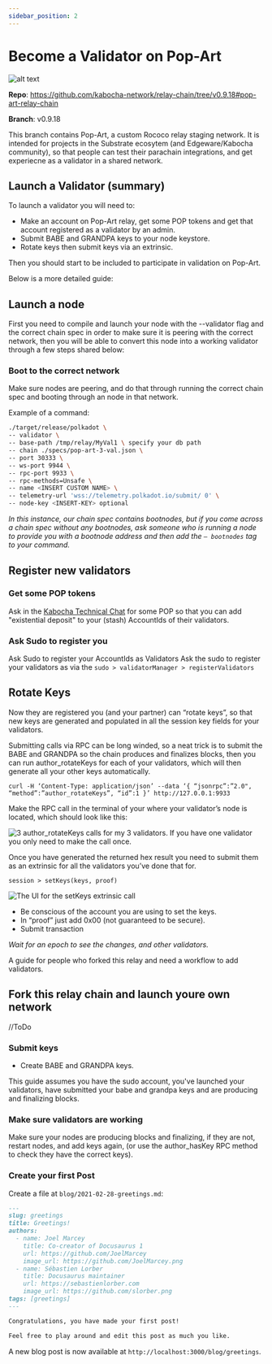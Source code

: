 ```yaml
---
sidebar_position: 2
---
```


# Become a Validator on Pop-Art

![alt text](https://github.com/Kabocha-Network/polkadot/blob/master/images/pop-art.jpg?raw=true?raw=true)

**Repo**: https://github.com/kabocha-network/relay-chain/tree/v0.9.18#pop-art-relay-chain   

**Branch**: v0.9.18

This branch contains Pop-Art, a custom Rococo relay staging network. It is intended for projects in the Substrate ecosytem (and Edgeware/Kabocha community), so that people can test their parachain integrations, and get experiecne as a validator in a shared network. 


## Launch a Validator (summary)

To launch a validator you will need to:


- Make an account on Pop-Art relay, get some POP tokens and get that account registered as a validator by an admin.
- Submit BABE and GRANDPA keys to your node keystore.
- Rotate keys then submit keys via an extrinsic.

Then you should start to be included to participate in validation on Pop-Art.

Below is a more detailed guide:
## Launch a node

First you need to compile and launch your node with the --validator flag and the correct chain spec in order to make sure it is peering with the correct network, then you will be able to convert this node into a working validator through a few steps shared below: 

### Boot to the correct network
Make sure nodes are peering, and do that through running the correct chain spec and booting through an node in that network. 

Example of a command:

```bash
./target/release/polkadot \
-- validator \
-- base-path /tmp/relay/MyVal1 \ specify your db path
-- chain ./specs/pop-art-3-val.json \
-- port 30333 \
-- ws-port 9944 \
-- rpc-port 9933 \
-- rpc-methods=Unsafe \
-- name <INSERT CUSTOM NAME> \
-- telemetry-url 'wss://telemetry.polkadot.io/submit/ 0' \
-- node-key <INSERT-KEY> optional
```

_In this instance, our chain spec contains bootnodes, but if you come across a chain spec without any bootnodes, ask someone who is running a node to provide you with a bootnode address and then add the `— bootnodes` tag to your command._


## Register new validators

### Get some POP tokens
Ask in the [Kabocha Technical Chat](https://matrix.to/#/#kabocha.technical:matrix.org) for some POP so that you can add "existential deposit" to your (stash) AccountIds of their validators.

### Ask Sudo to register you
 Ask Sudo to register your AccountIds as Validators
Ask the sudo to register your validators as via the `sudo > validatorManager > registerValidators`




## Rotate Keys
Now they are registered you (and your partner) can “rotate keys”, so that new keys are generated and populated in all the session key fields for your validators.

Submitting calls via RPC can be long winded, so a neat trick is to submit the BABE and GRANDPA so the chain produces and finalizes blocks, then you can run author_rotateKeys for each of your validators, which will then generate all your other keys automatically.

```
curl -H ‘Content-Type: application/json’ --data ‘{ “jsonrpc”:”2.0", “method”:”author_rotateKeys”, “id”:1 }’ http://127.0.0.1:9933 
```

Make the RPC call in the terminal of your where your validator’s node is located, which should look like this:

![3 author_rotateKeys calls for my 3 validators. If you have one validator you only need to make the call once.](https://miro.medium.com/max/1400/1*9TxE-iVRz7qxgi3xD_VgWw.png)

Once you have generated the returned hex result you need to submit them as an extrinsic for all the validators you’ve done that for.

`session > setKeys(keys, proof)`

![The UI for the setKeys extrinsic call](https://miro.medium.com/max/1400/0*pWs9X_HF_OcuLWJt.png)

- Be conscious of the account you are using to set the keys.
- In “proof” just add 0x00 (not guaranteed to be secure).
- Submit transaction

_Wait for an epoch to see the changes, and other validators._

A guide for people who forked this relay and need a workflow to add validators.


## Fork this relay chain and launch youre own network 

//ToDo
### Submit keys

- Create BABE and GRANDPA keys.

This guide assumes you have the sudo account, you've launched your validators, have submitted your babe and grandpa keys and are producing and finalizing blocks.

### Make sure validators are working
Make sure your nodes are producing blocks and finalizing, if they are not, restart nodes, and add keys again, (or use the author_hasKey RPC method to check they have the correct keys).



### Create your first Post

Create a file at `blog/2021-02-28-greetings.md`:

```md title="blog/2021-02-28-greetings.md"
---
slug: greetings
title: Greetings!
authors:
  - name: Joel Marcey
    title: Co-creator of Docusaurus 1
    url: https://github.com/JoelMarcey
    image_url: https://github.com/JoelMarcey.png
  - name: Sébastien Lorber
    title: Docusaurus maintainer
    url: https://sebastienlorber.com
    image_url: https://github.com/slorber.png
tags: [greetings]
---

Congratulations, you have made your first post!

Feel free to play around and edit this post as much you like.
```

A new blog post is now available at `http://localhost:3000/blog/greetings`.
